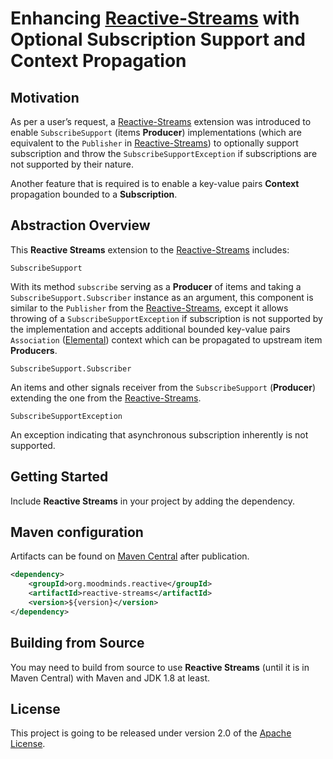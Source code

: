 # Enhancing [Reactive-Streams](https://github.com/reactive-streams/reactive-streams-jvm) with Optional Subscription Support and Context Propagation

## Motivation

As per a user’s request, a [Reactive-Streams](https://github.com/reactive-streams/reactive-streams-jvm) extension was introduced
to enable `SubscribeSupport` (items **Producer**) implementations (which are equivalent to the `Publisher` in [Reactive-Streams](https://github.com/reactive-streams/reactive-streams-jvm))
to optionally support subscription and throw the `SubscribeSupportException` if subscriptions are not supported by their nature.

Another feature that is required is to enable a key-value pairs **Context** propagation bounded to a **Subscription**.

## Abstraction Overview

This **Reactive Streams** extension to the [Reactive-Streams](https://github.com/reactive-streams/reactive-streams-jvm) includes:

`SubscribeSupport`

With its method `subscribe` serving as a **Producer** of items and taking a `SubscribeSupport.Subscriber`
instance as an argument, this component is similar to the `Publisher` from the [Reactive-Streams](https://github.com/reactive-streams/reactive-streams-jvm),
except it allows throwing of a `SubscribeSupportException` if subscription is not supported by the implementation and
accepts additional bounded key-value pairs `Association` ([Elemental](https://github.com/MoodMinds/elemental)) context
which can be propagated to upstream item **Producers**.

`SubscribeSupport.Subscriber`

An items and other signals receiver from the `SubscribeSupport` (**Producer**) extending the one from the
[Reactive-Streams](https://github.com/reactive-streams/reactive-streams-jvm).

`SubscribeSupportException`

An exception indicating that asynchronous subscription inherently is not supported.

## Getting Started

Include **Reactive Streams** in your project by adding the dependency.

## Maven configuration

Artifacts can be found on [Maven Central](https://search.maven.org/) after publication.

```xml
<dependency>
    <groupId>org.moodminds.reactive</groupId>
    <artifactId>reactive-streams</artifactId>
    <version>${version}</version>
</dependency>
```

## Building from Source

You may need to build from source to use **Reactive Streams** (until it is in Maven Central) with Maven and JDK 1.8 at least.

## License
This project is going to be released under version 2.0 of the [Apache License][l].

[l]: https://www.apache.org/licenses/LICENSE-2.0